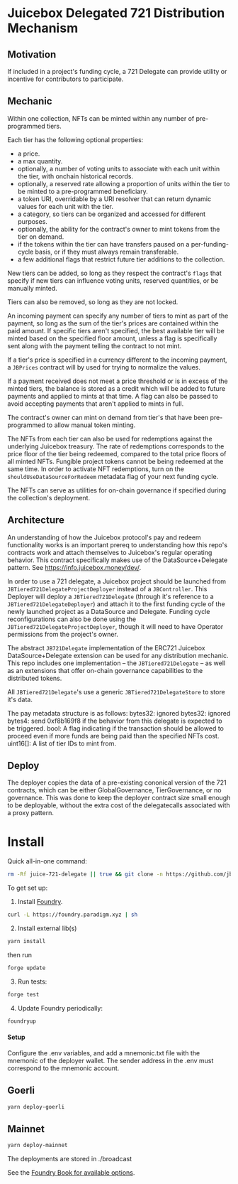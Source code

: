 # Juicebox Delegated 721 Distribution Mechanism

## Motivation

If included in a project's funding cycle, a 721 Delegate can provide utility or incentive for contributors to participate.

## Mechanic

Within one collection, NFTs can be minted within any number of pre-programmed tiers.

Each tier has the following optional properties:

- a price.
- a max quantity.
- optionally, a number of voting units to associate with each unit within the tier, with onchain historical records.
- optionally, a reserved rate allowing a proportion of units within the tier to be minted to a pre-programmed beneficiary.
- a token URI, overridable by a URI resolver that can return dynamic values for each unit with the tier.
- a category, so tiers can be organized and accessed for different purposes.
- optionally, the ability for the contract's owner to mint tokens from the tier on demand.
- if the tokens within the tier can have transfers paused on a per-funding-cycle basis, or if they must always remain transferable.
- a few additional flags that restrict future tier additions to the collection.

New tiers can be added, so long as they respect the contract's `flags` that specify if new tiers can influence voting units, reserved quantities, or be manually minted.

Tiers can also be removed, so long as they are not locked.

An incoming payment can specify any number of tiers to mint as part of the payment, so long as the sum of the tier's prices are contained within the paid amount. If specific tiers aren't specified, the best available tier will be minted based on the specified floor amount, unless a flag is specifically sent along with the payment telling the contract to not mint.

If a tier's price is specified in a currency different to the incoming payment, a `JBPrices` contract will by used for trying to normalize the values.

If a payment received does not meet a price threshold or is in excess of the minted tiers, the balance is stored as a credit which will be added to future payments and applied to mints at that time. A flag can also be passed to avoid accepting payments that aren't applied to mints in full.

The contract's owner can mint on demand from tier's that have been pre-programmed to allow manual token minting.

The NFTs from each tier can also be used for redemptions against the underlying Juicebox treasury. The rate of redemptions corresponds to the price floor of the tier being redeemed, compared to the total price floors of all minted NFTs. Fungible project tokens cannot be being redeemed at the same time. In order to activate NFT redemptions, turn on the `shouldUseDataSourceForRedeem` metadata flag of your next funding cycle.

The NFTs can serve as utilities for on-chain governance if specified during the collection's deployment.

## Architecture

An understanding of how the Juicebox protocol's pay and redeem functionality works is an important prereq to understanding how this repo's contracts work and attach themselves to Juicebox's regular operating behavior. This contract specifically makes use of the DataSource+Delegate pattern. See https://info.juicebox.money/dev/.

In order to use a 721 delegate, a Juicebox project should be launched from `JBTiered721DelegateProjectDeployer` instead of a `JBController`. This Deployer will deploy a `JBTiered721Delegate` (through it's reference to a `JBTiered721DelegateDeployer`) and attach it to the first funding cycle of the newly launched project as a DataSource and Delegate. Funding cycle reconfigurations can also be done using the `JBTiered721DelegateProjectDeployer`, though it will need to have Operator permissions from the project's owner.

The abstract `JB721Delegate` implementation of the ERC721 Juicebox DataSource+Delegate extension can be used for any distribution mechanic. This repo includes one implementation – the `JBTiered721Delegate` – as well as an extensions that offer on-chain governance capabilities to the distributed tokens. 

All `JBTiered721Delegate`'s use a generic `JBTiered721DelegateStore` to store it's data.

The pay metadata structure is as follows:
bytes32: ignored
bytes32: ignored
bytes4: send 0xf8b169f8 if the behavior from this delegate is expected to be triggered.
bool: A flag indicating if the transaction should be allowed to proceed even if more funds are being paid than the specified NFTs cost.
uint16[]: A list of tier IDs to mint from.

## Deploy

The deployer copies the data of a pre-existing cononical version of the 721 contracts, which can be either GlobalGovernance, TierGovernance, or no governance. This was done to keep the deployer contract size small enough to be deployable, without the extra cost of the delegatecalls associated with a proxy pattern. 


# Install

Quick all-in-one command:

```bash
rm -Rf juice-721-delegate || true && git clone -n https://github.com/jbx-protocol/juice-721-delegate && cd juice-721-delegate && git pull origin f9893b1497098241dd3a664956d8016ff0d0efd0 && git checkout FETCH_HEAD && foundryup && git submodule update --init --recursive --force && yarn install && forge test --gas-report
```

To get set up:

1. Install [Foundry](https://github.com/gakonst/foundry).

```bash
curl -L https://foundry.paradigm.xyz | sh
```

2. Install external lib(s)

```bash
yarn install
```

then run

```bash
forge update
```

3. Run tests:

```bash
forge test
```

4. Update Foundry periodically:

```bash
foundryup
```

#### Setup

Configure the .env variables, and add a mnemonic.txt file with the mnemonic of the deployer wallet. The sender address in the .env must correspond to the mnemonic account.

## Goerli

```bash
yarn deploy-goerli
```

## Mainnet

```bash
yarn deploy-mainnet
```

The deployments are stored in ./broadcast

See the [Foundry Book for available options](https://book.getfoundry.sh/reference/forge/forge-create.html).
